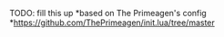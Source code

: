 TODO:
    fill this up
*based on The Primeagen's config
*https://github.com/ThePrimeagen/init.lua/tree/master
